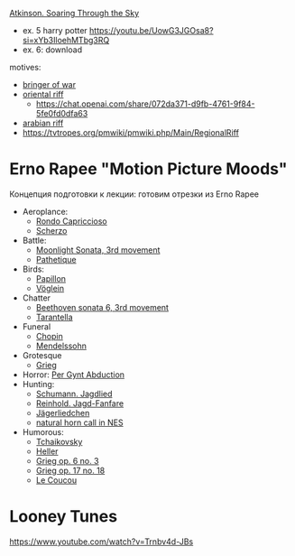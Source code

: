 [Atkinson. Soaring Through the Sky](https://mtosmt.org/issues/mto.19.25.2/mto.19.25.2.atkinson.html)
- ex. 5 harry potter https://youtu.be/UowG3JGOsa8?si=xYb3IloehMTbg3RQ
- ex. 6: download


motives:
- [bringer of war](https://tvtropes.org/pmwiki/pmwiki.php/Main/BringerOfWarMusic)
- [oriental riff](https://en.wikipedia.org/wiki/Oriental_riff)
   - https://chat.openai.com/share/072da371-d9fb-4761-9f84-5fe0fd0dfa63
- [arabian riff](https://en.wikipedia.org/wiki/Arabian_riff)
- https://tvtropes.org/pmwiki/pmwiki.php/Main/RegionalRiff 


# Erno Rapee "Motion Picture Moods"

Концепция подготовки к лекции: готовим отрезки из Erno Rapee

- Aeroplance:
   - [Rondo Capriccioso](https://youtu.be/CoVUoAUhocs?si=bHnW-dUiNmlKJ7ka&t=144)
   - [Scherzo](https://www.youtube.com/watch?v=w7Ag4mzpf04)
- Battle:
   - [Moonlight Sonata, 3rd movement](https://www.youtube.com/watch?v=BV7RkEL6oRc)
   - [Pathetique](https://youtu.be/91MTUXla-lE?si=fLiYP2jTYqbeaDd_&t=103)
- Birds:
   - [Papillon](https://www.youtube.com/watch?v=7eR5avWJStQ)
   - [Vöglein](https://www.youtube.com/watch?v=TYXiJvYs3bk)
- Chatter
   - [Beethoven sonata 6, 3rd movement](https://youtu.be/FjmzBuRnIHk?si=3h8wLfMG0sqlT6c4&t=674)
   - [Tarantella](https://www.youtube.com/watch?v=TkMPZ9-SVvA)
- Funeral
   - [Chopin](https://www.youtube.com/watch?v=7-9wXQpzESo)   
   - [Mendelssohn](https://www.youtube.com/watch?v=p59PEje1QIU)
- Grotesque
   - [Grieg](https://www.youtube.com/watch?v=OjTA61-kv2w)
- Horror: [Per Gynt Abduction](https://www.youtube.com/watch?v=bYm529DcpDM)
- Hunting:
   - [Schumann. Jagdlied](https://youtu.be/gSUUI3_W4eQ?si=BmWyXrTefbAflqpY&t=837)
   - [Reinhold. Jagd-Fanfare](https://www.youtube.com/watch?v=t-0s_j2oDic)
   - [Jägerliedchen](https://www.youtube.com/watch?v=j-g3_A4-AIc)
   - [natural horn call in NES](https://vpavlenko.github.io/chiptheory/search/motive/natural_horn_call)
- Humorous:
   - [Tchaikovsky](https://www.youtube.com/watch?v=61nHYONLk7g)
   - [Heller](https://www.youtube.com/watch?v=1Pl_kWeuZxs)
   - [Grieg op. 6 no. 3](https://youtu.be/fzvpHQsgRCQ?si=yH8TZ2qrT_COx9bx&t=340)
   - [Grieg op. 17 no. 18](https://youtu.be/HrmZMPhKj78?si=NgDuykF33O0Gy-fP&t=1355)
   - [Le Coucou](https://www.youtube.com/watch?v=_PfRRTQeXxY)

# Looney Tunes

https://www.youtube.com/watch?v=Trnbv4d-JBs

